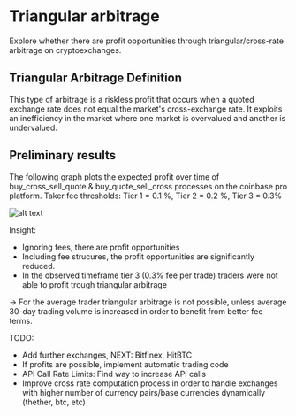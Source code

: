 # Triangular arbitrage
Explore whether there are profit opportunities through triangular/cross-rate arbitrage on cryptoexchanges.

## Triangular Arbitrage Definition
This type of arbitrage is a riskless profit that occurs when a quoted exchange rate does not equal the market's cross-exchange rate. It exploits an inefficiency in the market where one market is overvalued and another is undervalued. 

## Preliminary results
The following graph plots the expected profit over time of buy_cross_sell_quote & buy_quote_sell_cross processes on the coinbase pro platform. Taker fee thresholds: Tier 1 = 0.1 %, Tier 2 = 0.2 %, Tier 3 = 0.3%

![alt text](https://github.com/alpenmilch411/Triangular-Arbitrage/blob/master/triangular_profits.png)

Insight:
- Ignoring fees, there are profit opportunities
- Including fee strucures, the profit opportunities are significantly reduced.
- In the observed timeframe tier 3 (0.3% fee per trade) traders were not able to profit trough triangular arbitrage

-> For the average trader triangular arbitrage is not possible, unless average 30-day trading volume is increased in order to benefit from better fee terms.

TODO:
- Add further exchanges, NEXT: Bitfinex, HitBTC
- If profits are possible, implement automatic trading code
- API Call Rate Limits: Find way to increase API calls
- Improve cross rate computation process in order to handle exchanges with higher number of currency pairs/base currencies dynamically (thether, btc, etc)
